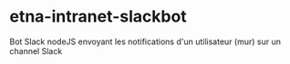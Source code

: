 # etna-intranet-slackbot
Bot Slack nodeJS envoyant les notifications d'un utilisateur (mur) sur un channel Slack
